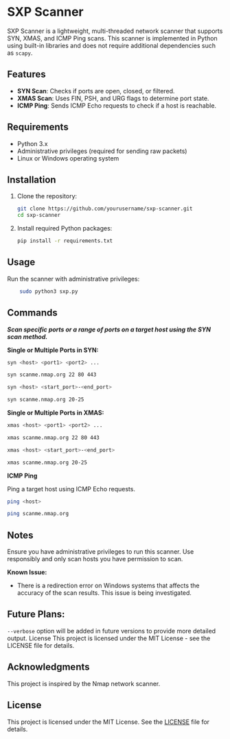 # SXP Scanner

SXP Scanner is a lightweight, multi-threaded network scanner that supports SYN, XMAS, and ICMP Ping scans. This scanner is implemented in Python using built-in libraries and does not require additional dependencies such as `scapy`.

## Features

- **SYN Scan**: Checks if ports are open, closed, or filtered.
- **XMAS Scan**: Uses FIN, PSH, and URG flags to determine port state.
- **ICMP Ping**: Sends ICMP Echo requests to check if a host is reachable.

## Requirements

- Python 3.x
- Administrative privileges (required for sending raw packets)
- Linux or Windows operating system

## Installation

1. Clone the repository:
    ```bash
    git clone https://github.com/yourusername/sxp-scanner.git
    cd sxp-scanner
    ```

2. Install required Python packages:
    ```bash
    pip install -r requirements.txt
    ```

## Usage

Run the scanner with administrative privileges:

```bash
    sudo python3 sxp.py
```

## Commands

***Scan specific ports or a range of ports on a target host using the SYN scan method.***

**Single or Multiple Ports in SYN:**

```bash
syn <host> <port1> <port2> ...
```

```bash
syn scanme.nmap.org 22 80 443
```

```bash
syn <host> <start_port>-<end_port>
```

```bash
syn scanme.nmap.org 20-25
```

**Single or Multiple Ports in XMAS:**

```bash
xmas <host> <port1> <port2> ...
```


```bash
xmas scanme.nmap.org 22 80 443
```

```bash
xmas <host> <start_port>-<end_port>
```

```bash
xmas scanme.nmap.org 20-25
```
**ICMP Ping**

  Ping a target host using ICMP Echo requests.


```bash
ping <host>
```
```bash
ping scanme.nmap.org
```

## Notes
Ensure you have administrative privileges to run this scanner.
Use responsibly and only scan hosts you have permission to scan.

**Known Issue:** 
- There is a redirection error on Windows systems that affects the accuracy of the scan results. This issue is being investigated.
## Future Plans:
`--verbose` option will be added in future versions to provide more detailed output.
License
This project is licensed under the MIT License - see the LICENSE file for details.

## Acknowledgments
This project is inspired by the Nmap network scanner.

## License
This project is licensed under the MIT License. See the [LICENSE](https://github.com/egwyl666/SXP-Scanner/blob/main/LICENSE) file for details.